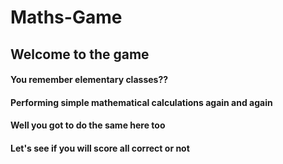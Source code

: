 # Maths-Game


## Welcome to the game

#### You remember elementary classes??
#### Performing simple mathematical calculations again and again
#### Well you got to do the same here too
#### Let's see if you will score all correct or not
